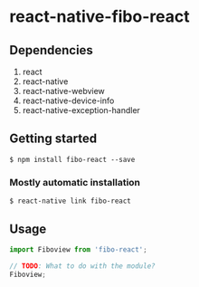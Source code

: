 # react-native-fibo-react

## Dependencies
1. react
2. react-native
3. react-native-webview
4. react-native-device-info
5. react-native-exception-handler

## Getting started

`$ npm install fibo-react --save`

### Mostly automatic installation

`$ react-native link fibo-react`

## Usage
```javascript
import Fiboview from 'fibo-react';

// TODO: What to do with the module?
Fiboview;
```
